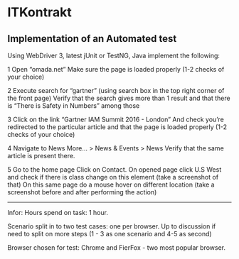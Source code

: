# ITKontrakt
Implementation of an Automated test
------------------------------------------------------------------------------------------------------------------------------------------
Using WebDriver 3, latest jUnit or TestNG, Java implement the following:

1 Open “omada.net”
Make sure the page is loaded properly (1-2 checks of your choice)

2 Execute search for “gartner” (using search box in the top right corner of the front page)
Verify that the search gives more than 1 result and that there is “There is Safety in Numbers” among those

3 Click on the link “Gartner IAM Summit 2016 - London”
And check you’re redirected to the particular article and that the page is loaded properly (1-2 checks of your choice)

4 Navigate to News
More… > News & Events > News
Verify that the same article is present there.

5 Go to the home page
Click on Contact. On opened page click U.S West and check if there is class change on this element (take a screenshot of that)
On this same page do a mouse hover on different location (take a screenshot before and after performing the action)

-----------------------------------------------------------------------------------------------------------------------------------------
Infor:
Hours spend on task: 1 hour. 

Scenario split in to two test cases: one per browser.
Up to discussion if need to split on more steps (1 - 3 as one scenario and 4-5 as second)

Browser chosen for test:
Chrome and FierFox - two most popular browser.
